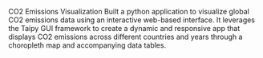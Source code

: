 CO2 Emissions Visualization
Built a python application to visualize global CO2 emissions data using 
an interactive web-based interface. It leverages the Taipy GUI framework to 
create a dynamic and responsive app that displays CO2 emissions across different 
countries and years through a choropleth map and accompanying data tables.